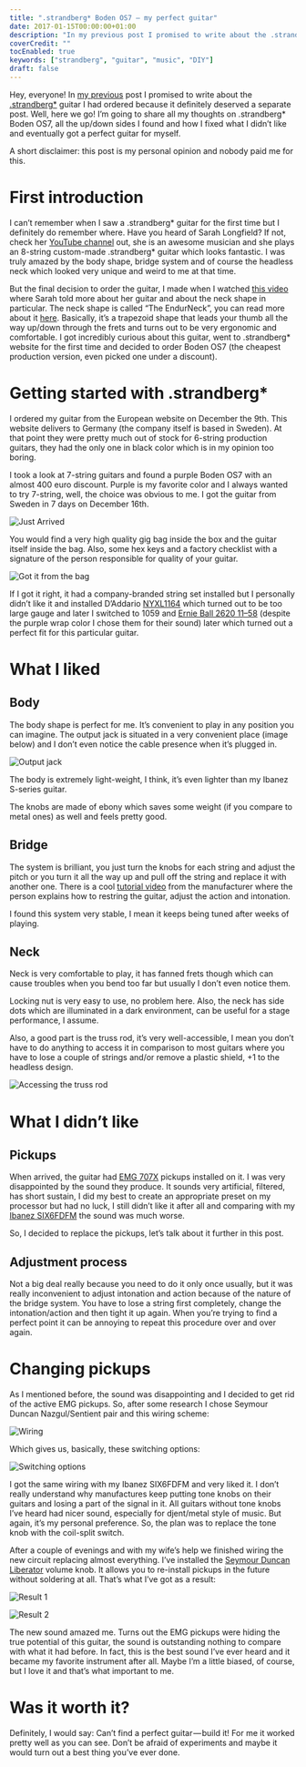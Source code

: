 ```yaml
---
title: ".strandberg* Boden OS7 — my perfect guitar"
date: 2017-01-15T00:00:00+01:00
description: "In my previous post I promised to write about the .strandberg* guitar I had ordered because it definitely deserved a separate post. Well, here we go! I’m going to share all my thoughts on .strandberg* Boden OS7, all the up/down sides I found and how I fixed what I didn’t like and eventually got a perfect guitar for myself."
coverCredit: ""
tocEnabled: true
keywords: ["strandberg", "guitar", "music", "DIY"]
draft: false
---
```


Hey, everyone! In [my previous](../chasing-perfect-guitar) post I promised to write about the [.strandberg\*](https://strandbergguitars.com/) guitar I had ordered because it definitely deserved a separate post. Well, here we go! I’m going to share all my thoughts on .strandberg* Boden OS7, all the up/down sides I found and how I fixed what I didn’t like and eventually got a perfect guitar for myself.

A short disclaimer: this post is my personal opinion and nobody paid me for this.

# First introduction

I can’t remember when I saw a .strandberg* guitar for the first time but I definitely do remember where. Have you heard of Sarah Longfield? If not, check her [YouTube channel](https://www.youtube.com/user/MissSmiles4u) out, she is an awesome musician and she plays an 8-string custom-made .strandberg* guitar which looks fantastic. I was truly amazed by the body shape, bridge system and of course the headless neck which looked very unique and weird to me at that time.

But the final decision to order the guitar, I made when I watched [this video](https://www.youtube.com/watch?v=_rzEusAuL80) where Sarah told more about her guitar and about the neck shape in particular. The neck shape is called “The EndurNeck”, you can read more about it [here](https://strandbergguitars.com/strandberg-endurneck/). Basically, it’s a trapezoid shape that leads your thumb all the way up/down through the frets and turns out to be very ergonomic and comfortable. I got incredibly curious about this guitar, went to .strandberg* website for the first time and decided to order Boden OS7 (the cheapest production version, even picked one under a discount).

# Getting started with .strandberg*

I ordered my guitar from the European website on December the 9th. This website delivers to Germany (the company itself is based in Sweden). At that point they were pretty much out of stock for 6-string production guitars, they had the only one in black color which is in my opinion too boring.

I took a look at 7-string guitars and found a purple Boden OS7 with an almost 400 euro discount. Purple is my favorite color and I always wanted to try 7-string, well, the choice was obvious to me. I got the guitar from Sweden in 7 days on December 16th.

![Just Arrived](1.jpg "Just Arrived")

You would find a very high quality gig bag inside the box and the guitar itself inside the bag. Also, some hex keys and a factory checklist with a signature of the person responsible for quality of your guitar.

![Got it from the bag](2.jpg "Got it from the bag")

If I got it right, it had a company-branded string set installed but I personally didn’t like it and installed D’Addario [NYXL1164](https://www.amazon.de/gp/product/B00YJJ0K0I) which turned out to be too large gauge and later I switched to 1059 and [Ernie Ball 2620 11–58](https://www.amazon.de/gp/product/B0002PBS8G) (despite the purple wrap color I chose them for their sound) later which turned out a perfect fit for this particular guitar.

# What I liked

## Body

The body shape is perfect for me. It’s convenient to play in any position you can imagine. The output jack is situated in a very convenient place (image below) and I don’t even notice the cable presence when it’s plugged in.

![Output jack](3.jpg "Output jack")

The body is extremely light-weight, I think, it’s even lighter than my Ibanez S-series guitar.

The knobs are made of ebony which saves some weight (if you compare to metal ones) as well and feels pretty good.

## Bridge
The system is brilliant, you just turn the knobs for each string and adjust the pitch or you turn it all the way up and pull off the string and replace it with another one. There is a cool [tutorial video](https://www.youtube.com/watch?v=Hij9LFw4jw4) from the manufacturer where the person explains how to restring the guitar, adjust the action and intonation.

I found this system very stable, I mean it keeps being tuned after weeks of playing.

## Neck
Neck is very comfortable to play, it has fanned frets though which can cause troubles when you bend too far but usually I don’t even notice them.

Locking nut is very easy to use, no problem here. Also, the neck has side dots which are illuminated in a dark environment, can be useful for a stage performance, I assume.

Also, a good part is the truss rod, it’s very well-accessible, I mean you don’t have to do anything to access it in comparison to most guitars where you have to lose a couple of strings and/or remove a plastic shield, +1 to the headless design.

![Accessing the truss rod](4.jpg "Accessing the truss rod")

# What I didn’t like

## Pickups

When arrived, the guitar had [EMG 707X](http://www.emgpickups.com/707x.html) pickups installed on it. I was very disappointed by the sound they produce. It sounds very artificial, filtered, has short sustain, I did my best to create an appropriate preset on my processor but had no luck, I still didn’t like it after all and comparing with my [Ibanez SIX6FDFM](http://www.ibanez.com/products/u_eg_detail.php?year=2016&cat_id=1&series_id=4&data_id=420&color=CL01) the sound was much worse.

So, I decided to replace the pickups, let’s talk about it further in this post.

## Adjustment process

Not a big deal really because you need to do it only once usually, but it was really inconvenient to adjust intonation and action because of the nature of the bridge system. You have to lose a string first completely, change the intonation/action and then tight it up again. When you’re trying to find a perfect point it can be annoying to repeat this procedure over and over again.

# Changing pickups
As I mentioned before, the sound was disappointing and I decided to get rid of the active EMG pickups. So, after some research I chose Seymour Duncan Nazgul/Sentient pair and this wiring scheme:

![Wiring](5.jpg "Wiring. Source: www.seymourduncan.com")

Which gives us, basically, these switching options:

![Switching options](6.png "Switching options. Source: www.ibanez.com")

I got the same wiring with my Ibanez SIX6FDFM and very liked it. I don’t really understand why manufactures keep putting tone knobs on their guitars and losing a part of the signal in it. All guitars without tone knobs I’ve heard had nicer sound, especially for djent/metal style of music. But again, it’s my personal preference. So, the plan was to replace the tone knob with the coil-split switch.

After a couple of evenings and with my wife’s help we finished wiring the new circuit replacing almost everything. I’ve installed the [Seymour Duncan Liberator](http://www.seymourduncan.com/accessory/liberator-500k) volume knob. It allows you to re-install pickups in the future without soldering at all. That’s what I’ve got as a result:

![Result 1](7.jpg)

![Result 2](8.jpg "Sentient and Nazgul pickups/3-way blade switch/volume knob/coil-split switch")

The new sound amazed me. Turns out the EMG pickups were hiding the true potential of this guitar, the sound is outstanding nothing to compare with what it had before. In fact, this is the best sound I’ve ever heard and it became my favorite instrument after all. Maybe I’m a little biased, of course, but I love it and that’s what important to me.

# Was it worth it?
Definitely, I would say: Can’t find a perfect guitar — build it! For me it worked pretty well as you can see. Don’t be afraid of experiments and maybe it would turn out a best thing you’ve ever done.
